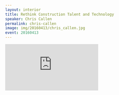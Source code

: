 ```yaml
---
layout: interior
title: Rethink Construction Talent and Technology
speaker: Chris Callen
permalink: chris-callen
image: img/20160413/chris_callen.jpg
event: 20160413
---
```


<div class='embed-container'><iframe src='https://www.youtube.com/embed/g--f6W__QWI' frameborder='0' allowfullscreen></iframe></div>
